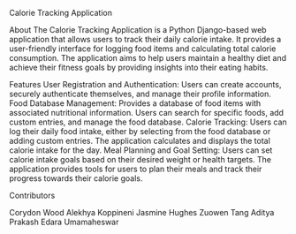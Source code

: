 Calorie Tracking Application


About
The Calorie Tracking Application is a Python Django-based web application that allows users to track their daily calorie intake. It provides a user-friendly interface for logging food items and calculating total calorie consumption. The application aims to help users maintain a healthy diet and achieve their fitness goals by providing insights into their eating habits.

Features
User Registration and Authentication: Users can create accounts, securely authenticate themselves, and manage their profile information.
Food Database Management: Provides a database of food items with associated nutritional information. Users can search for specific foods, add custom entries, and manage the food database.
Calorie Tracking: Users can log their daily food intake, either by selecting from the food database or adding custom entries. The application calculates and displays the total calorie intake for the day.
Meal Planning and Goal Setting: Users can set calorie intake goals based on their desired weight or health targets. The application provides tools for users to plan their meals and track their progress towards their calorie goals.


Contributors

Corydon Wood
Alekhya Koppineni
Jasmine Hughes
Zuowen Tang
Aditya Prakash
Edara Umamaheswar
